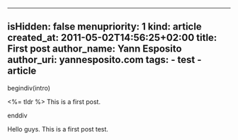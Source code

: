 -----
isHidden:       false
menupriority:   1
kind:           article
created_at:     2011-05-02T14:56:25+02:00
title: First post
author_name: Yann Esposito
author_uri: yannesposito.com
tags:
    - test
    - article
-----
begindiv(intro)

<%= tldr %> This is a first post.


enddiv

Hello guys. This is a first post test.
